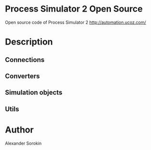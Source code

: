 Process Simulator 2 Open Source
=================================

Open source code of Process Simulator 2
http://automation.ucoz.com/

Description
==============

Connections
-----------

Converters
----------

Simulation objects
------------------

Utils
-----

Author
======
Alexander Sorokin
